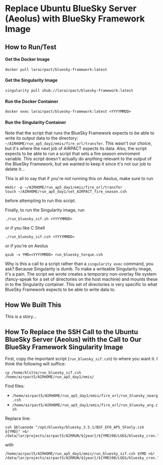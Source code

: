 # Replace Ubuntu BlueSky Server (Aeolus) with BlueSky Framework Image

## How to Run/Test

#### Get the Docker Image
```
docker pull larairpact/bluesky-framework:latest
```

#### Get the Singularity Image
```
singularity pull shub://larairpact/bluesky-framework:latest
```

#### Run the Docker Container
```
docker exec larairpact/bluesky-framework:latest <YYYYMMDD>
```

#### Run the Singularity Container
Note that the script that runs the BlueSky Framework expects to be able to write its output data to the directory: ```~/AIRHOME/run_ap5_day1/emis/fire_orl/transfer```. This wasn't our choice, but it's where the next job of AIRPACT expects its data. Also, the script expects to be able to run a script that sets a fire season enviroment variable. This script doesn't actually do anything relevant to the output of the BlueSky Framework, but we wanted to keep it since it's not our job to delete it...

This is all to say that if you're not running this on Aeolus, make sure to run
```
mkdir -p ~/AIRHOME/run_ap5_day1/emis/fire_orl/transfer
touch ~/AIRHOME/run_ap5_day1/set_AIRPACT_fire_season.csh
```
before attempting to run this script.

Finally, to run the Singularity image, run
```
./run_bluesky_sif.sh <YYYYMMDD>
```
or if you like C Shell
```
./run_bluesky_sif.csh <YYYYMMDD>
```
or if you're on Aeolus
```
qsub -v YMD=<YYYYMMDD> run_bluesky_torque.csh
```

Why is this a call to a script rather than a ```singularity exec``` command, you ask? Because Singularity is dumb. To make a writeable Singularity image, it's a pain. The script we wrote creates a temporary non-overlay file system (fancy-speak for a set of directories on the host machine) and mounts these in to the Singularity container. This set of directories is very specific to what BlueSky Framework expects to be able to write data to.

## How We Built This
This is a story...

## How To Replace the SSH Call to the Ubuntu BlueSky Server (Aeolus) with the Call to Our BlueSky Framework Singularity Image
First, copy the important script (```run_bluesky_sif.csh```) to where you want it. I think the following will suffice:
```
cp /home/klitte/run_bluesky_sif.csh /home/airpact5/AIRHOME/run_ap5_day1/emis/
```

Find files:
- ```/home/airpact5/AIRHOME/run_ap5_day1/emis/fire_orl/run_bluesky_noarg.csh```
- ```/home/airpact5/AIRHOME/run_ap5_day1/emis/fire_orl/run_bluesky_arg.csh```

Replace line:
```
ssh $bluenode "/opt/bluesky/bluesky_3.5.1/BSF_EFO_AP5_SFonly.csh ${YMD}" >&! /data/lar/projects/airpact5/AIRRUN/${year}/${YMD}00/LOGS/bluesky_cron.log
```
with
```
/home/airpact5/AIRHOME/run_ap5_day1/emis/run_bluesky_sif.csh $YMD >&! /data/lar/projects/airpact5/AIRRUN/${year}/${YMD}00/LOGS/bluesky_cron.log
```
